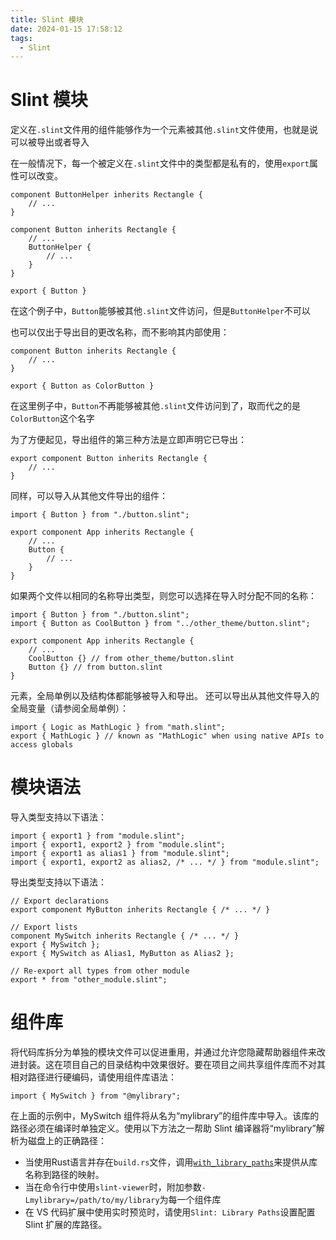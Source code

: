 ```yaml
---
title: Slint 模块
date: 2024-01-15 17:58:12
tags:
  - Slint
---
```

# Slint 模块
定义在`.slint`文件用的组件能够作为一个元素被其他`.slint`文件使用，也就是说可以被导出或者导入

在一般情况下，每一个被定义在`.slint`文件中的类型都是私有的，使用`export`属性可以改变。

```Slint
component ButtonHelper inherits Rectangle {
    // ...
}

component Button inherits Rectangle {
    // ...
    ButtonHelper {
        // ...
    }
}

export { Button }
```
在这个例子中，`Button`能够被其他`.slint`文件访问，但是`ButtonHelper`不可以

也可以仅出于导出目的更改名称，而不影响其内部使用：
```Slint
component Button inherits Rectangle {
    // ...
}

export { Button as ColorButton }
```
在这里例子中，`Button`不再能够被其他`.slint`文件访问到了，取而代之的是`ColorButton`这个名字

为了方便起见，导出组件的第三种方法是立即声明它已导出：
```Slint
export component Button inherits Rectangle {
    // ...
}
```

同样，可以导入从其他文件导出的组件：
```Slint
import { Button } from "./button.slint";

export component App inherits Rectangle {
    // ...
    Button {
        // ...
    }
}
```

如果两个文件以相同的名称导出类型，则您可以选择在导入时分配不同的名称：
```Sint
import { Button } from "./button.slint";
import { Button as CoolButton } from "../other_theme/button.slint";

export component App inherits Rectangle {
    // ...
    CoolButton {} // from other_theme/button.slint
    Button {} // from button.slint
}
```

元素，全局单例以及结构体都能够被导入和导出。
还可以导出从其他文件导入的全局变量（请参阅全局单例）：
```Slint
import { Logic as MathLogic } from "math.slint";
export { MathLogic } // known as "MathLogic" when using native APIs to access globals
```

# 模块语法
导入类型支持以下语法：
```Slint
import { export1 } from "module.slint";
import { export1, export2 } from "module.slint";
import { export1 as alias1 } from "module.slint";
import { export1, export2 as alias2, /* ... */ } from "module.slint";
```

导出类型支持以下语法：
```Slint
// Export declarations
export component MyButton inherits Rectangle { /* ... */ }

// Export lists
component MySwitch inherits Rectangle { /* ... */ }
export { MySwitch };
export { MySwitch as Alias1, MyButton as Alias2 };

// Re-export all types from other module
export * from "other_module.slint";
```

# 组件库
将代码库拆分为单独的模块文件可以促进重用，并通过允许您隐藏帮助器组件来改进封装。这在项目自己的目录结构中效果很好。要在项目之间共享组件库而不对其相对路径进行硬编码，请使用组件库语法：
```Slint
import { MySwitch } from "@mylibrary";
```

在上面的示例中，MySwitch 组件将从名为“mylibrary”的组件库中导入。该库的路径必须在编译时单独定义。使用以下方法之一帮助 Slint 编译器将“mylibrary”解析为磁盘上的正确路径：
- 当使用Rust语言并存在`build.rs`文件，调用[`with_library_paths`](https://slint.dev/releases/1.3.2/docs/rust/slint_build/struct.CompilerConfiguration)来提供从库名称到路径的映射。
- 当在命令行中使用`slint-viewer`时，附加参数`-Lmylibrary=/path/to/my/library`为每一个组件库
- 在 VS 代码扩展中使用实时预览时，请使用`Slint: Library Paths`设置配置 Slint 扩展的库路径。
